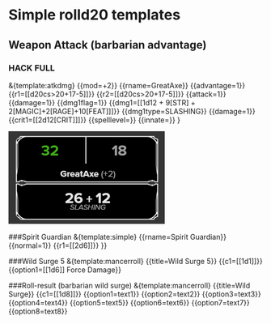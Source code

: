 <h1>Simple rolld20 templates</h1>

<h2>Weapon Attack (barbarian advantage)</h2>
<h3>HACK FULL</h3>

&{template:atkdmg} {{mod=+2}} {{rname=GreatAxe}} {{advantage=1}} {{r1=[[d20cs>20+17-5]]}} {{r2=[[d20cs>20+17-5]]}} {{attack=1}} {{damage=1}} {{dmg1flag=1}} {{dmg1=[[1d12 + 9[STR] + 2[MAGIC]+2[RAGE]+10[FEAT]]]}} {{dmg1type=SLASHING}} {{damage=1}} {{crit1=[[2d12[CRIT]]]}} {{spelllevel=}} {{innate=}} }

<picture>
 <source media="(prefers-color-scheme: dark)" srcset="YOUR-DARKMODE-IMAGE">
 <source media="(prefers-color-scheme: light)" srcset="YOUR-LIGHTMODE-IMAGE">
 <img src="GreatAxe.png">
</picture>





###Spirit Guardian
&{template:simple} {{rname=Spirit Guardian}} {{normal=1}} {{r1=[[2d6]]}} }} 

###Wild Surge 5
&{template:mancerroll} {{title=Wild Surge 5}} {{c1=[[1d1]]}} {{option1=[[1d6]] Force Damage}}

###Roll-result (barbarian wild surge)
&{template:mancerroll} {{title=Wild Surge}} {{c1=[[1d8]]}} {{option1=text1}} {{option2=text2}} {{option3=text3}} {{option4=text4}} {{option5=text5}} {{option6=text6}} {{option7=text7}} {{option8=text8}}
